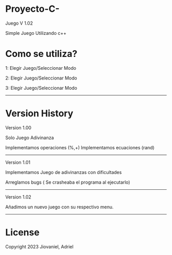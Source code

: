 # Proyecto-C-
Juego V 1.02 

Simple Juego Utilizando c++

# Como se utiliza?

1: Elegir Juego/Seleccionar Modo

2: Elegir Juego/Seleccionar Modo

3: Elegir Juego/Seleccionar Modo

---------------------------

# Version History
Version 1.00

Solo Juego Adivinanza

Implementamos operaciones (%,+)
Implementamos ecuaciones (rand)

-----------------------------------------------

Version 1.01

Implementamos Juego de adivinanzas con dificultades


Arreglamos bugs ( Se crasheaba el programa al ejecutarlo)

-----------------------------------------------------

Version 1.02

Añadimos un nuevo juego con su respectivo menu.

--------------------------------------------------------------------

# License
Copyright 2023 Jiovaniel, Adriel


